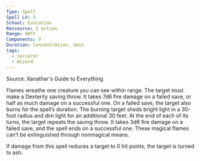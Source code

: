 ```yaml
---
Type: Spell
Spell LV: 5
School: Evocation
Ressource: 1 action
Range: 90ft
Components: V
Duration: Concentration, 1min
tags:
  - Sorcerer
  - Wizard
---
```

Source: Xanathar's Guide to Everything

Flames wreathe one creature you can see within range. The target must make a Dexterity saving throw. It takes 7d6 fire damage on a failed save, or half as much damage on a successful one. On a failed save, the target also burns for the spell’s duration. The burning target sheds bright light in a 30-foot radius and dim light for an additional 30 feet. At the end of each of its turns, the target repeats the saving throw. It takes 3d6 fire damage on a failed save, and the spell ends on a successful one. These magical flames can’t be extinguished through nonmagical means.

If damage from this spell reduces a target to 0 hit points, the target is turned to ash.